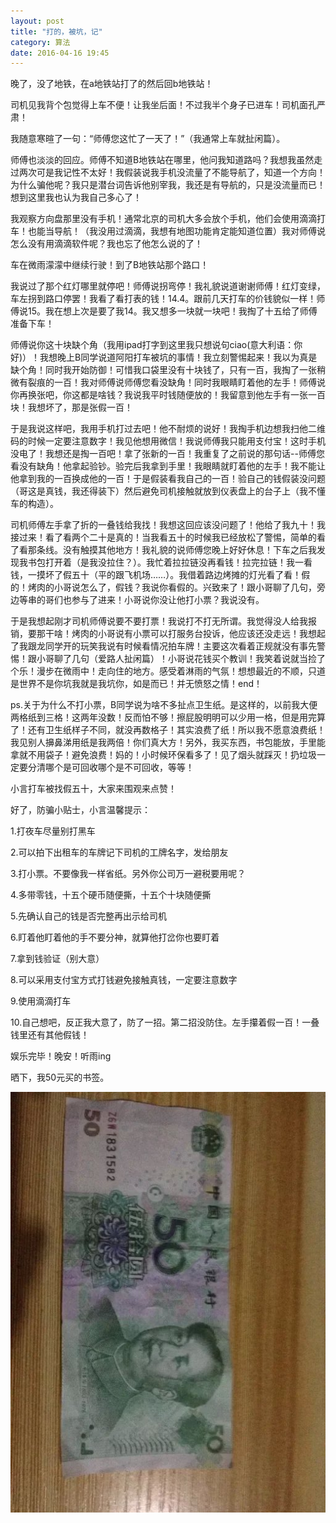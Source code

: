 ```yaml
---
layout: post
title: "打的，被坑，记"
category: 算法
date: 2016-04-16 19:45
---
```

     

晚了，没了地铁，在a地铁站打了的然后回b地铁站！

司机见我背个包觉得上车不便！让我坐后面！不过我半个身子已进车！司机面孔严肃！

我随意寒暄了一句：“师傅您这忙了一天了！”（我通常上车就扯闲篇）。

师傅也淡淡的回应。师傅不知道B地铁站在哪里，他问我知道路吗？我想我虽然走过两次可是我记性不太好！我假装说我手机没流量了不能导航了，知道一个方向！为什么骗他呢？我只是潜台词告诉他别宰我，我还是有导航的，只是没流量而已！想到这里我也认为我自己多心了！

我观察方向盘那里没有手机！通常北京的司机大多会放个手机，他们会使用滴滴打车！也能当导航！（我没用过滴滴，我想有地图功能肯定能知道位置）我对师傅说怎么没有用滴滴软件呢？我也忘了他怎么说的了！

车在微雨濛濛中继续行驶！到了B地铁站那个路口！

我说过了那个红灯哪里就停吧！师傅说拐弯停！我礼貌说道谢谢师傅！红灯变绿，车左拐到路口停罢！我看了看打表的钱！14.4。跟前几天打车的价钱貌似一样！师傅说15。我在想上次是要了我14。我又想多一块就一块吧！我掏了十五给了师傅准备下车！

师傅说你这十块缺个角（我用ipad打字到这里我只想说句ciao(意大利语：你好)）！我想晚上B同学说道阿阳打车被坑的事情！我立刻警惕起来！我以为真是缺个角！同时我开始防御！可惜我口袋里没有十块钱了，只有一百，我掏了一张稍微有裂痕的一百！我对师傅说师傅您看没缺角！同时我眼睛盯着他的左手！师傅说你再换张吧，你这都是啥钱？我说我平时钱随便放的！我留意到他左手有一张一百块！我想坏了，那是张假一百！

于是我说这样吧，我用手机打过去吧！他不耐烦的说好！我掏手机边想我扫他二维码的时候一定要注意数字！我见他想用微信！我说师傅我只能用支付宝！这时手机没电了！我想还是掏一百吧！拿了张新的一百！我重复了之前说的那句话--师傅您看没有缺角！他拿起验钞。验完后我拿到手里！我眼睛就盯着他的左手！我不能让他拿到我的一百换成他的一百！于是假装看我自己的一百！验自己的钱假装没问题（哥这是真钱，我还得装下）然后避免司机接触就放到仪表盘上的台子上（我不懂车的构造）。

司机师傅左手拿了折的一叠钱给我找！我想这回应该没问题了！他给了我九十！我接过来！看了看两个二十是真的！当我看五十的时候我已经放松了警惕，简单的看了看那条线。没有触摸其他地方！我礼貌的说师傅您晚上好好休息！下车之后我发现我书包打开着（是我没拉住？）。我忙着拉拉链没再看钱！拉完拉链！我一看钱，一摸坏了假五十（平的跟飞机场……）。我借着路边烤摊的灯光看了看！假的！烤肉的小哥说怎么了，假钱？我说你看假的。兴致来了！跟小哥聊了几句，旁边等串的哥们也参与了进来！小哥说你没让他打小票？我说没有。

于是我想起刚才司机师傅说要不要打票！我说打不打无所谓。我觉得没人给我报销，要那干啥！烤肉的小哥说有小票可以打服务台投诉，他应该还没走远！我想起了我跟龙同学开的玩笑我说有时候看情况拍车牌！主要这次看着正规就没有事先警惕！跟小哥聊了几句（爱路人扯闲篇）！小哥说花钱买个教训！我笑着说就当捡了个乐！漫步在微雨中！走向住的地方。感受着淋雨的气氛！想想最近的不顺，只道是世界不是你坑我就是我坑你，如是而已！并无愤怒之情！end！

ps.关于为什么不打小票，B同学说为啥不多扯点卫生纸。是这样的，以前我大便两格纸到三格！这两年没数！反而怕不够！擦屁股明明可以少用一格，但是用完算了！还有卫生纸样子不同，就没再数格子！其实浪费了纸！所以我不愿意浪费纸！我见别人擤鼻涕用纸是我两倍！你们真大方！另外，我买东西，书包能放，手里能拿就不用袋子！避免浪费！妈的！小时候环保看多了！见了烟头就踩灭！扔垃圾一定要分清哪个是可回收哪个是不可回收，等等！


小言打车被找假五十，大家来围观来点赞！

好了，防骗小贴士，小言温馨提示：

1.打夜车尽量别打黑车

2.可以拍下出租车的车牌记下司机的工牌名字，发给朋友

3.打小票。不要像我一样省纸。另外你公司万一避税要用呢？

4.多带零钱，十五个硬币随便撕，十五个十块随便撕

5.先确认自己的钱是否完整再出示给司机

6.盯着他盯着他的手不要分神，就算他打岔你也要盯着

7.拿到钱验证（别大意）

8.可以采用支付宝方式打钱避免接触真钱，一定要注意数字

9.使用滴滴打车

10.自己想吧，反正我大意了，防了一招。第二招没防住。左手攥着假一百！一叠钱里还有其他假钱！

娱乐完毕！晚安！听雨ing


晒下，我50元买的书签。

![假五十](/images/dadibeikeng/01.jpg)













